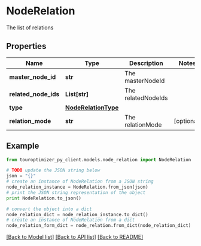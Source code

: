 # NodeRelation

The list of relations

## Properties

Name | Type | Description | Notes
------------ | ------------- | ------------- | -------------
**master_node_id** | **str** | The masterNodeId | 
**related_node_ids** | **List[str]** | The relatedNodeIds | 
**type** | [**NodeRelationType**](NodeRelationType.md) |  | 
**relation_mode** | **str** | The relationMode | [optional] 

## Example

```python
from touroptimizer_py_client.models.node_relation import NodeRelation

# TODO update the JSON string below
json = "{}"
# create an instance of NodeRelation from a JSON string
node_relation_instance = NodeRelation.from_json(json)
# print the JSON string representation of the object
print NodeRelation.to_json()

# convert the object into a dict
node_relation_dict = node_relation_instance.to_dict()
# create an instance of NodeRelation from a dict
node_relation_form_dict = node_relation.from_dict(node_relation_dict)
```
[[Back to Model list]](../README.md#documentation-for-models) [[Back to API list]](../README.md#documentation-for-api-endpoints) [[Back to README]](../README.md)


